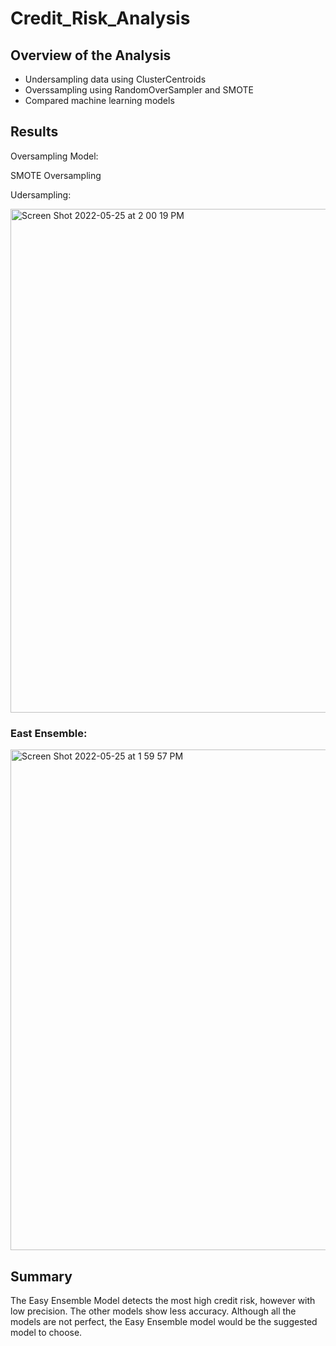 # Credit_Risk_Analysis
## Overview of the Analysis
* Undersampling data using ClusterCentroids
* Overssampling using RandomOverSampler and SMOTE
* Compared machine learning models

## Results




Oversampling Model:







SMOTE Oversampling





Udersampling:

<img width="806" alt="Screen Shot 2022-05-25 at 2 00 19 PM" src="https://user-images.githubusercontent.com/95730183/170357534-92eb5cdb-2e7f-4e68-a986-ad96dd252902.png">


### East Ensemble:

<img width="801" alt="Screen Shot 2022-05-25 at 1 59 57 PM" src="https://user-images.githubusercontent.com/95730183/170357589-a9ad7ca8-ce4e-4bf4-912c-50167f667462.png">







## Summary 

The Easy Ensemble Model detects the most high credit risk, however with low precision.  The other models show less accuracy.  Although all the models are not perfect, the Easy Ensemble model would be the suggested model to choose.  

